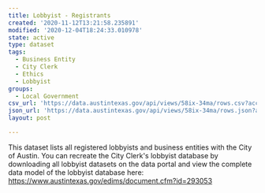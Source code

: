 ```yaml
---
title: Lobbyist - Registrants
created: '2020-11-12T13:21:58.235891'
modified: '2020-12-04T18:24:33.010978'
state: active
type: dataset
tags:
  - Business Entity
  - City Clerk
  - Ethics
  - Lobbyist
groups:
  - Local Government
csv_url: 'https://data.austintexas.gov/api/views/58ix-34ma/rows.csv?accessType=DOWNLOAD'
json_url: 'https://data.austintexas.gov/api/views/58ix-34ma/rows.json?accessType=DOWNLOAD'
layout: post

---
```

This dataset lists all registered lobbyists and business entities with the City of Austin. 
You can recreate the City Clerk's lobbyist database by downloading all lobbyist datasets on the data portal and view the complete data model of the lobbyist database here: https://www.austintexas.gov/edims/document.cfm?id=293053

